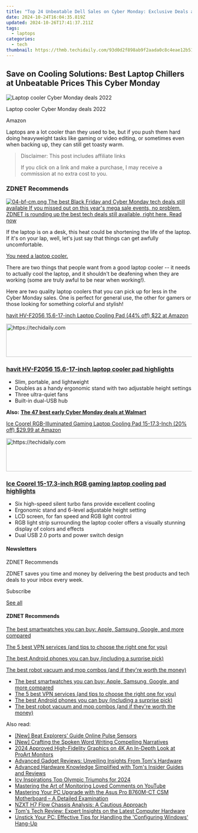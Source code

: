 ```yaml
---
title: "Top 24 Unbeatable Dell Sales on Cyber Monday: Exclusive Deals at Best Buy, Amazon & Newegg Revealed"
date: 2024-10-24T16:04:35.819Z
updated: 2024-10-26T17:41:37.211Z
tags:
  - laptops
categories:
  - tech
thumbnail: https://thmb.techidaily.com/93d0d2f898ab9f2aada0c8c4eae12b5163704e3e0107a7a0c827d88713775503.png
---
```


## Save on Cooling Solutions: Best Laptop Chillers at Unbeatable Prices This Cyber Monday

![Laptop cooler Cyber Monday deals 2022](https://www.zdnet.com/a/img/resize/764b37c3c1bb2679ab1335102deb13a438688073/2022/11/27/7c75d187-1807-4f51-9b6c-8d1d30c3a34b/untitled-1.jpg?auto=webp&width=1280)

Laptop cooler Cyber Monday deals 2022

Amazon

Laptops are a lot cooler than they used to be, but if you push them hard doing heavyweight tasks like gaming or video editing, or sometimes even when backing up, they can still get toasty warm.

>  Disclaimer: This post includes affiliate links
>
>  If you click on a link and make a purchase, I may receive a commission at no extra cost to you.
>

### **ZDNET** Recommends

[![04-bf-cm.png](https://www.zdnet.com/a/img/resize/954e855aae296b0590d40ff6eba4167fd27f3d67/2022/11/29/2911e8eb-1a11-4aa3-8ff7-015c7e854046/04-bf-cm.png?auto=webp&fit=crop&frame=1&height=238.5&width=459) The best Black Friday and Cyber Monday tech deals still available If you missed out on this year's mega sale events, no problem. ZDNET is rounding up the best tech deals still available, right here.  Read now](https://www.zdnet.com/collection/cyber-monday/)

If the laptop is on a desk, this heat could be shortening the life of the laptop. If it's on your lap, well, let's just say that things can get awfully uncomfortable.

[You need a laptop cooler.](https://www.zdnet.com/article/best-laptop-cooling-pad/)

There are two things that people want from a good laptop cooler -- it needs to actually cool the laptop, and it shouldn't be deafening when they are working (some are truly awful to be near when working!).

Here are two quality laptop coolers that you can pick up for less in the Cyber Monday sales. One is perfect for general use, the other for gamers or those looking for something colorful and stylish!

[havit HV-F2056 15.6-17-inch Laptop Cooling Pad (44% off) $22 at Amazon](https://buy.geni.us/Proxy.ashx?TSID=368250&GR%5FURL=https%3A%2F%2Fwww.amazon.com%2FHV-F2056-15-6-17-Laptop-Cooler-Cooling%2Fdp%2FB00NNMB3KS%2F%3Ftag%3Dzd-buy-button-20%26ascsubtag%3D%5F%5FCOM%5FCLICK%5FID%5F%5F%7C9b27c114-841f-4f44-b7f8-5d57326af4ea%7Cdtp&dtb=1)

<!-- affiliate ads begin -->
<a href="https://appsumo.8odi.net/c/5597632/2044583/7443" target="_top" id="2044583">
  <img src="//a.impactradius-go.com/display-ad/7443-2044583" border="0" alt="https://techidaily.com" width="728" height="90"/>
</a>
<img height="0" width="0" src="https://appsumo.8odi.net/i/5597632/2044583/7443" style="position:absolute;visibility:hidden;" border="0" />
<!-- affiliate ads end -->

### [havit HV-F2056 15.6-17-inch laptop cooler pad highlights](https://buy.geni.us/Proxy.ashx?TSID=368250&GR%5FURL=https%3A%2F%2Fwww.amazon.com%2FHV-F2056-15-6-17-Laptop-Cooler-Cooling%2Fdp%2FB00NNMB3KS%2F%3Ftag%3Dzd-buy-button-20%26ascsubtag%3D%5F%5FCOM%5FCLICK%5FID%5F%5F%7C9b27c114-841f-4f44-b7f8-5d57326af4ea%7Cdtp&dtb=1)

* Slim, portable, and lightweight
* Doubles as a handy ergonomic stand with two adjustable height settings
* Three ultra-quiet fans
* Built-in dual-USB hub

**Also:** [**The 47 best early Cyber Monday deals at Walmart**](https://www.zdnet.com/article/walmart-cyber-monday-deals-november-28-2022/)

[Ice Coorel RGB-Illuminated Gaming Laptop Cooling Pad 15-17.3-Inch (20% off) $29.99 at Amazon](https://buy.geni.us/Proxy.ashx?TSID=368250&GR%5FURL=https%3A%2F%2Fwww.amazon.com%2Fdp%2FB087WF59N1%3FlinkCode%3Dogi%26th%3D1%26psc%3D1%26tag%3Dzd-buy-button-20%26ascsubtag%3D%5F%5FCOM%5FCLICK%5FID%5F%5F%7C9b27c114-841f-4f44-b7f8-5d57326af4ea%7Cdtp&dtb=1)

<!-- affiliate ads begin -->
<a href="https://aligracehair.sjv.io/c/5597632/1886048/19272" target="_top" id="1886048">
  <img src="//a.impactradius-go.com/display-ad/19272-1886048" border="0" alt="https://techidaily.com" width="728" height="90"/>
</a>
<img height="0" width="0" src="https://aligracehair.sjv.io/i/5597632/1886048/19272" style="position:absolute;visibility:hidden;" border="0" />
<!-- affiliate ads end -->

### [Ice Coorel 15-17.3-inch RGB gaming laptop cooling pad highlights](https://buy.geni.us/Proxy.ashx?TSID=368250&GR%5FURL=https%3A%2F%2Fwww.amazon.com%2FICE-COOREL-Cooling-15-6-17-3-Adjustable%2Fdp%2FB087WF59N1%2F%3Ftag%3Dzd-buy-button-20%26ascsubtag%3D%5F%5FCOM%5FCLICK%5FID%5F%5F%7C9b27c114-841f-4f44-b7f8-5d57326af4ea%7Cdtp&dtb=1)

* Six high-speed silent turbo fans provide excellent cooling
* Ergonomic stand and 6-level adjustable height setting
* LCD screen, for fan speed and RGB light control
* RGB light strip surrounding the laptop cooler offers a visually stunning display of colors and effects
* Dual USB 2.0 ports and power switch design

#### Newsletters

ZDNET Recommends

ZDNET saves you time and money by delivering the best products and tech deals to your inbox every week.

 Subscribe

[See all](https://www.zdnet.com/newsletters/)

#### **ZDNET** Recommends

[The best smartwatches you can buy: Apple, Samsung, Google, and more compared](https://www.zdnet.com/article/best-smartwatch/ "The best smartwatches you can buy: Apple, Samsung, Google, and more compared")

[The 5 best VPN services (and tips to choose the right one for you)](https://www.zdnet.com/article/best-vpn/ "The 5 best VPN services (and tips to choose the right one for you)")

[The best Android phones you can buy (including a surprise pick)](https://www.zdnet.com/article/best-android-phone/ "The best Android phones you can buy (including a surprise pick)")

[The best robot vacuum and mop combos (and if they're worth the money)](https://www.zdnet.com/article/best-robot-vacuum-mop/ "The best robot vacuum and mop combos (and if they're worth the money)")

* [The best smartwatches you can buy: Apple, Samsung, Google, and more compared](https://www.zdnet.com/article/best-smartwatch/ "The best smartwatches you can buy: Apple, Samsung, Google, and more compared")
* [The 5 best VPN services (and tips to choose the right one for you)](https://www.zdnet.com/article/best-vpn/ "The 5 best VPN services (and tips to choose the right one for you)")
* [The best Android phones you can buy (including a surprise pick)](https://www.zdnet.com/article/best-android-phone/ "The best Android phones you can buy (including a surprise pick)")
* [The best robot vacuum and mop combos (and if they're worth the money)](https://www.zdnet.com/article/best-robot-vacuum-mop/ "The best robot vacuum and mop combos (and if they're worth the money)")

<ins class="adsbygoogle"
     style="display:block"
     data-ad-format="autorelaxed"
     data-ad-client="ca-pub-7571918770474297"
     data-ad-slot="1223367746"></ins>

<ins class="adsbygoogle"
     style="display:block"
     data-ad-client="ca-pub-7571918770474297"
     data-ad-slot="8358498916"
     data-ad-format="auto"
     data-full-width-responsive="true"></ins>

<span class="atpl-alsoreadstyle">Also read:</span>
<div><ul>
<li><a href="https://extra-tips.techidaily.com/new-beat-explorers-guide-online-pulse-sensors/"><u>[New] Beat Explorers’ Guide Online Pulse Sensors</u></a></li>
<li><a href="https://extra-hints.techidaily.com/new-crafting-the-spoken-word-writing-compelling-narratives/"><u>[New] Crafting the Spoken Word Writing Compelling Narratives</u></a></li>
<li><a href="https://some-techniques.techidaily.com/2024-approved-high-fidelity-graphics-on-4k-an-in-depth-look-at-proart-monitors/"><u>2024 Approved High-Fidelity Graphics on 4K An In-Depth Look at ProArt Monitors</u></a></li>
<li><a href="https://hardware-reviews.techidaily.com/advanced-gadget-reviews-unveiling-insights-from-toms-hardware/"><u>Advanced Gadget Reviews: Unveiling Insights From Tom's Hardware</u></a></li>
<li><a href="https://hardware-reviews.techidaily.com/advanced-hardware-knowledge-simplified-with-toms-insider-guides-and-reviews/"><u>Advanced Hardware Knowledge Simplified with Tom's Insider Guides and Reviews</u></a></li>
<li><a href="https://fox-blue.techidaily.com/icy-inspirations-top-olympic-triumphs-for-2024/"><u>Icy Inspirations Top Olympic Triumphs for 2024</u></a></li>
<li><a href="https://vp-tips.techidaily.com/mastering-the-art-of-monitoring-loved-comments-on-youtube/"><u>Mastering the Art of Monitoring Loved Comments on YouTube</u></a></li>
<li><a href="https://hardware-reviews.techidaily.com/mastering-your-pc-upgrade-with-the-asus-pro-b760m-ct-csm-motherboard-a-detailed-examination/"><u>Mastering Your PC Upgrade with the Asus Pro B760M-CT CSM Motherboard – A Detailed Examination</u></a></li>
<li><a href="https://hardware-reviews.techidaily.com/nzxt-h7-flow-chassis-analysis-a-cautious-approach/"><u>NZXT H7 Flow Chassis Analysis: A Cautious Approach</u></a></li>
<li><a href="https://hardware-reviews.techidaily.com/toms-tech-review-expert-insights-on-the-latest-computer-hardware/"><u>Tom's Tech Review: Expert Insights on the Latest Computer Hardware</u></a></li>
<li><a href="https://win-howtos.techidaily.com/unstick-your-pc-effective-tips-for-handling-the-configuring-windows-hang-up/"><u>Unstick Your PC: Effective Tips for Handling the 'Configuring Windows' Hang-Up</u></a></li>
</ul></div>

